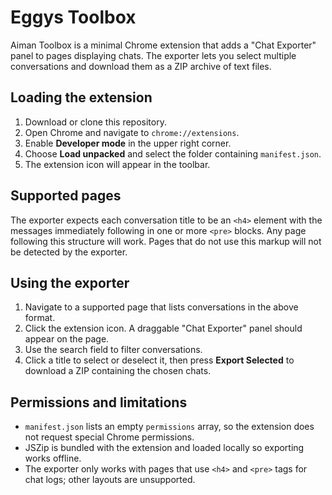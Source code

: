 # Eggys Toolbox

Aiman Toolbox is a minimal Chrome extension that adds a "Chat Exporter" panel to pages displaying chats. The exporter lets you select multiple conversations and download them as a ZIP archive of text files.

## Loading the extension
1. Download or clone this repository.
2. Open Chrome and navigate to `chrome://extensions`.
3. Enable **Developer mode** in the upper right corner.
4. Choose **Load unpacked** and select the folder containing `manifest.json`.
5. The extension icon will appear in the toolbar.

## Supported pages
The exporter expects each conversation title to be an `<h4>` element with the messages immediately following in one or more `<pre>` blocks. Any page following this structure will work. Pages that do not use this markup will not be detected by the exporter.

## Using the exporter
1. Navigate to a supported page that lists conversations in the above format.
2. Click the extension icon. A draggable "Chat Exporter" panel should appear on the page.
3. Use the search field to filter conversations.
4. Click a title to select or deselect it, then press **Export Selected** to download a ZIP containing the chosen chats.

## Permissions and limitations
 - `manifest.json` lists an empty `permissions` array, so the extension does not request special Chrome permissions.
 - JSZip is bundled with the extension and loaded locally so exporting works offline.
- The exporter only works with pages that use `<h4>` and `<pre>` tags for chat logs; other layouts are unsupported.
